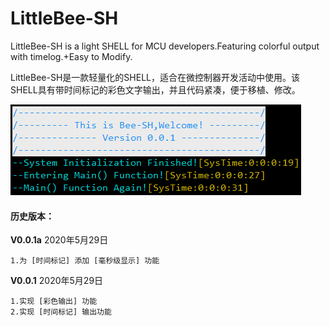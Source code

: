 # LittleBee-SH
LittleBee-SH is a light SHELL for MCU developers.Featuring colorful output with timelog.+Easy to Modify.

LittleBee-SH是一款轻量化的SHELL，适合在微控制器开发活动中使用。该SHELL具有带时间标记的彩色文字输出，并且代码紧凑，便于移植、修改。

![](.\Temp\ScreenShot_Bee_SH_.PNG)

#### 历史版本：

**V0.0.1a**	2020年5月29日

```
1.为 [时间标记] 添加 [毫秒级显示] 功能
```

**V0.0.1**	2020年5月29日

```
1.实现 [彩色输出] 功能
2.实现 [时间标记] 输出功能
```
